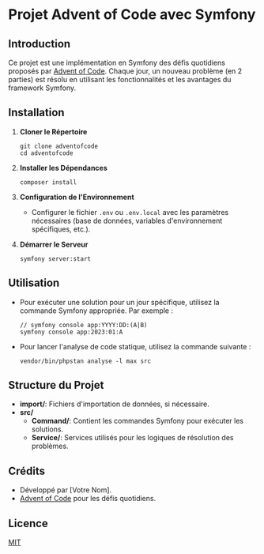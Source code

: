 # Projet Advent of Code avec Symfony

## Introduction

Ce projet est une implémentation en Symfony des défis quotidiens proposés
par [Advent of Code](https://adventofcode.com/). Chaque jour, un nouveau problème (en 2 parties) est résolu en utilisant
les fonctionnalités et les avantages du framework Symfony.

## Installation

1. **Cloner le Répertoire**
   ```
   git clone adventofcode
   cd adventofcode
   ```

2. **Installer les Dépendances**
   ```
   composer install
   ```

3. **Configuration de l'Environnement**
    - Configurer le fichier `.env` ou `.env.local` avec les paramètres nécessaires (base de données, variables
      d'environnement spécifiques, etc.).


4. **Démarrer le Serveur**
   ```
   symfony server:start
   ```

## Utilisation

- Pour exécuter une solution pour un jour spécifique, utilisez la commande Symfony appropriée. Par exemple :
  ```
  // symfony console app:YYYY:DD:(A|B)
  symfony console app:2023:01:A
  ```

- Pour lancer l'analyse de code statique, utilisez la commande suivante :
  ```
  vendor/bin/phpstan analyse -l max src
  ```

## Structure du Projet

- **import/**: Fichiers d'importation de données, si nécessaire.
- **src/**
    - **Command/**: Contient les commandes Symfony pour exécuter les solutions.
    - **Service/**: Services utilisés pour les logiques de résolution des problèmes.

## Crédits

- Développé par [Votre Nom].
- [Advent of Code](https://adventofcode.com/) pour les défis quotidiens.

## Licence

[MIT](https://choosealicense.com/licenses/mit/)